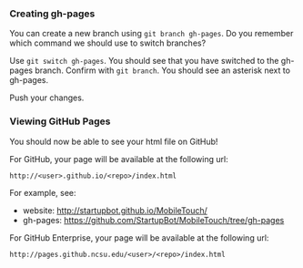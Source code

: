 ### Creating gh-pages

You can create a new branch using `git branch gh-pages`. Do you remember which command we should use to switch branches?

Use `git switch gh-pages`. You should see that you have switched to the gh-pages branch. Confirm with `git branch`. You should see an asterisk next to gh-pages.

Push your changes.

### Viewing GitHub Pages

You should now be able to see your html file on GitHub!

For GitHub, your page will be available at the following url:

```
http://<user>.github.io/<repo>/index.html
```

For example, see:

* website: http://startupbot.github.io/MobileTouch/  
* gh-pages: https://github.com/StartupBot/MobileTouch/tree/gh-pages 

For GitHub Enterprise, your page will be available at the following url:

```
http://pages.github.ncsu.edu/<user>/<repo>/index.html
```